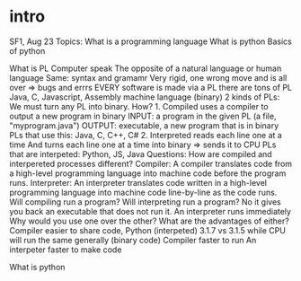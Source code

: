 # intro
SF1, Aug 23
Topics: 
  What is a programming language
  What is python
  Basics of python 

What is PL
  Computer speak
  The opposite of a natural language or human language
  Same: syntax and gramamr
  Very rigid, one wrong move and is all over => bugs and errrs
  EVERY software is made via a PL
  there  are tons of PL
    Java, C, Javascript, Assembly machine language (binary)
  2 kinds of PLs:
    We must turn any PL into binary. How?
    1. Compiled
      uses a compiler to output a new program in binary
      INPUT: a program in the given PL (a file, "myprogram.java")
      OUTPUT: executable, a new program that is in binary
      PLs that use this: Java, C, C++, C#
    2. Interpreted
      reads each line one at a time
      And turns each line one at a time into binary => sends it to CPU 
      PLs that are interpeted: Python, JS, Java
    Questions:
      How are compiled and interpereted processes different?
        Compiler: A compiler translates code from a high-level programming language into machine code before the program runs. Interpreter: An interpreter translates code written in a high-level programming language into machine code line-by-line as the code runs.
      Will compiling run a program? Will interpreting run a program?
        No it gives you back an executable that does not run it. An interpreter runs immediately 
      Why would you use one over the other? What are the advantages of either?
        Compiler easier to share code, Python (interpeted) 3.1.7 vs 3.1.5 while CPU will run the same generally (binary code)
        Compiler faster to run
        An interpeter faster to make code 
      
  
What is python
  
    
